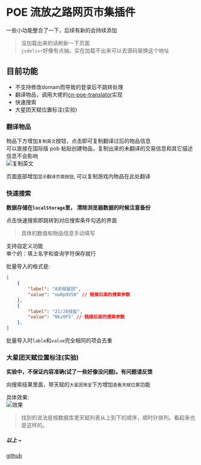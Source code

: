 # POE 流放之路网页市集插件  

一些小功能整合了一下，后续有新的会持续添加  
> 没加载出来的话刷新一下页面  
> `jsdelivr`好像有点抽，实在加载不出来可以去源码替换这个地址  

## 目前功能  
-   不支持修改domain而导致的登录后不跳转处理  
-   翻译物品，调用大佬的[cn-poe-translator](https://github.com/cn-poe-community/cn-poe-translator)实现  
-   快速搜索  
-   大星团天赋位置标注(实验)  


### 翻译物品  

物品下方增加`复制英文`按钮，点击即可复制翻译过后的物品信息  
可以直接在国际版 pob 粘贴创建物品，复制出来的未翻译的交易信息和其它描述信息不会影响  
![复制英文](https://img2.imgtp.com/2024/04/13/uZA9k7V7.png)  

页面底部增加`显示翻译页面按钮`, 可以复制游戏内物品在此处翻译  

### 快速搜索  

**数据存储在`localStorage`里， 清除浏览器数据的时候注意备份**  

点击快速搜索即跳转到对应搜索条件勾选的界面  

> 具体的数值和物品信息手动填写  

支持自定义功能  
单个的：填上名字和查询字符保存就行  

批量导入的格式是:  
```json
[
    {
        "label": "8天赋星团",
        "value": "nw0p9VS0" // 链接后面的搜索参数
    },
    {
        "label": "21/20技能",
        "value": "Nkz0F5" // 链接后面的搜索参数
    },
]
```  
批量导入时`lable`和`value`完全相同的项会去重    


### 大星团天赋位置标注(实验)  

**实验中，不保证内容准确(试了一些好像没问题)。有问题请反馈**  

向搜索结果里面，带天赋的`大星团珠宝`下方增加`查看天赋位置`功能  

具体效果:  
![效果](https://img2.imgtp.com/2024/04/13/ZOwwbCkz.gif)    

> 找到的说法是按数据库里天赋列表从上到下的顺序，顺时针排列。看起来也是这样的。  



##### 以上 ~  

[github](https://github.com/Rxdey/poe-trade-plugin)

